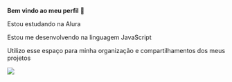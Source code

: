   **Bem vindo ao meu perfil** 🦋

  Estou estudando na Alura

  Estou me desenvolvendo na linguagem JavaScript

  Utilizo esse espaço para minha organização e compartilhamentos dos meus projetos

 ![](https://media.tenor.com/Y003DHfhYLMAAAAi/hh.gif)
